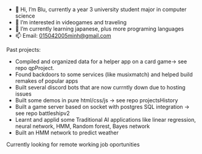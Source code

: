 - 👋 Hi, I’m Blu, currently a year 3 university student major in computer science
- 👀 I’m interested in videogames and traveling
- 🌱 I’m currently learning japanese, plus more programing languages
- 📫 Email: 015042005minh@gmail.com

Past projects:
- Compiled and organized data for a helper app on a card game-> see repo qpProject.
- Found backdoors to some services (like musixmatch) and helped build remakes of popular apps
- Built several discord bots that are now currntly down due to hosting issues
- Built some demos in pure html/css/js -> see repo projectsHistory
- Built a game server based on socket with postgres SQL integration -> see repo battleshipv2
- Learnt and applid some Traditional AI applications like linear regression, neural network, HMM, Random forest, Bayes network
- Built an HMM network to predict weather

Currently looking for remote working job oportunities

<!---
BlueG15/BlueG15 is a ✨ special ✨ repository because its `README.md` (this file) appears on your GitHub profile.
You can click the Preview link to take a look at your changes.
--->
